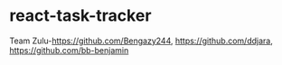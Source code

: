 # react-task-tracker
Team Zulu-https://github.com/Bengazy244, https://github.com/ddjara, https://github.com/bb-benjamin

